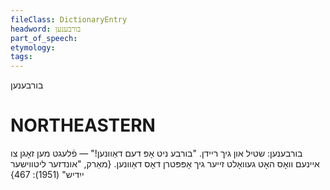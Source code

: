 ```yaml
---
fileClass: DictionaryEntry
headword: בורבענען
part_of_speech: 
etymology: 
tags: 
---
```

בורבענען

NORTHEASTERN
==============

בורבענען: שטיל און גיך ריידן. "בורבע ניט אָפּ דעם דאַוונען!" — פֿלעגט מען זאָגן צו איינעם וואָס האָט געוואָלט זייער גיך אָפּפּטרן דאָס דאַוונען.
{מאַרק, "אונדזער ליטווישער ייִדיש" (1951): 467}
